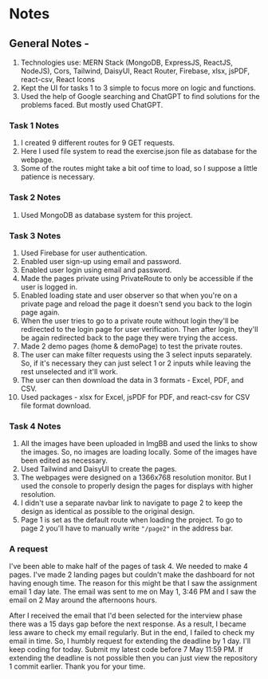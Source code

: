 # Notes

## **General Notes -**

1. Technologies use: MERN Stack (MongoDB, ExpressJS, ReactJS, NodeJS), Cors, Tailwind, DaisyUI, React Router, Firebase, xlsx, jsPDF, react-csv, React Icons
2. Kept the UI for tasks 1 to 3 simple to focus more on logic and functions.
3. Used the help of Google searching and ChatGPT to find solutions for the problems faced. But mostly used ChatGPT.

### **Task 1 Notes**

1. I created 9 different routes for 9 GET requests.
2. Here I used file system to read the exercise.json file as database for the webpage.
3. Some of the routes might take a bit oof time to load, so I suppose a little patience is necessary.

### **Task 2 Notes**

1. Used MongoDB as database system for this project.

### **Task 3 Notes**

1. Used Firebase for user authentication.
2. Enabled user sign-up using email and password.
3. Enabled user login using email and password.
4. Made the pages private using PrivateRoute to only be accessible if the user is logged in.
5. Enabled loading state and user observer so that when you're on a private page and reload the page it doesn't send you back to the login page again.
6. When the user tries to go to a private route without login they'll be redirected to the login page for user verification. Then after login, they'll be again redirected back to the page they were trying the access.
7. Made 2 demo pages (home & demoPage) to test the private routes.
8. The user can make filter requests using the 3 select inputs separately. So, if it's necessary they can just select 1 or 2 inputs while leaving the rest unselected and it'll work.
9. The user can then download the data in 3 formats - Excel, PDF, and CSV.
10. Used packages - xlsx for Excel, jsPDF for PDF, and react-csv for CSV file format download.

### **Task 4 Notes**

1. All the images have been uploaded in ImgBB and used the links to show the images. So, no images are loading locally. Some of the images have been edited as necessary.
2. Used Tailwind and DaisyUI to create the pages.
3. The webpages were designed on a 1366x768 resolution monitor. But I used the console to properly design the pages for displays with higher resolution.
4. I didn't use a separate navbar link to navigate to page 2 to keep the design as identical as possible to the original design.
5. Page 1 is set as the default route when loading the project. To go to page 2 you'll have to manually write `"/page2"` in the address bar.

### **A request**

I've been able to make half of the pages of task 4. We needed to make 4 pages. I've made 2 landing pages but couldn't make the dashboard for not having enough time. The reason for this might be that I saw the assignment email 1 day late. The email was sent to me on May 1, 3:46 PM and I saw the email on 2 May around the afternoons hours.

After I received the email that I'd been selected for the interview phase there was a 15 days gap before the next response. As a result, I became less aware to check my email regularly. But in the end, I failed to check my email in time. So, I humbly request for extending the deadline by 1 day. I'll keep coding for today. Submit my latest code before 7 May 11:59 PM. If extending the deadline is not possible then you can just view the repository 1 commit earlier. Thank you for your time.
